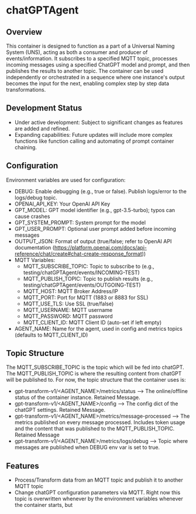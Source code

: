 # chatGPTAgent
## Overview
This container is designed to function as a part of a Universal Naming System (UNS), acting as both a consumer and producer of events/information. It subscribes to a specified MQTT topic, processes incoming messages using a specified ChatGPT model and prompt, and then publishes the results to another topic. The container can be used independently or orchestrated in a sequence where one instance's output becomes the input for the next, enabling complex step by step data transformations.

## Development Status
- Under active development: Subject to significant changes as features are added and refined.
- Expanding capabilities: Future updates will include more complex functions like function calling and automating of prompt container chaining.

## Configuration
Environment variables are used for configuration:

- DEBUG: Enable debugging (e.g., true or false). Publish logs/error to the logs/debug topic.
- OPENAI_API_KEY: Your OpenAI API Key
- GPT_MODEL: GPT model identifier (e.g., gpt-3.5-turbo); typos can cause crashes
- GPT_SYSTEM_PROMPT: System prompt for the model
- GPT_USER_PROMPT: Optional user prompt added before incoming messages
- OUTPUT_JSON: Format of output (true/false; refer to OpenAI API documentation (https://platform.openai.com/docs/api-reference/chat/create#chat-create-response_format))
- MQTT Variables:
    - MQTT_SUBSCRIBE_TOPIC: Topic to subscribe to (e.g., testing/chatGPTAgent/events/INCOMING-TEST)
    - MQTT_PUBLISH_TOPIC: Topic to publish results (e.g., testing/chatGPTAgent/events/OUTGOING-TEST)
    - MQTT_HOST: MQTT Broker Address/IP
    - MQTT_PORT: Port for MQTT (1883 or 8883 for SSL)
    - MQTT_USE_TLS: Use SSL (true/false)
    - MQTT_USERNAME: MQTT username
    - MQTT_PASSWORD: MQTT password
    - MQTT_CLIENT_ID: MQTT Client ID (auto-set if left empty)
- AGENT_NAME: Name for the agent, used in config and metrics topics (defaults to MQTT_CLIENT_ID)

## Topic Structure
The MQTT_SUBSCRIBE_TOPIC is the topic which will be fed into chatGPT. The MQTT_PUBLISH_TOPIC is where the resulting content from chatGPT will be published to.
For now, the topic structure that the container uses is:
- gpt-transform-v1/<AGENT_NAME>/metrics/status --> The online/offline status of the container instance. Retained Message.
- gpt-transform-v1/<AGENT_NAME>/config --> The config dict of the chatGPT settings. Retained Message.
- gpt-transform-v1/<AGENT_NAME>/metrics/message-processed --> The metrics published on every message processed. Includes token usage and the content that was published to the MQTT_PUBLISH_TOPIC. Retained Message
- gpt-transform-v1/<AGENT_NAME>/metrics/logs/debug --> Topic where messages are published when DEBUG env var is set to true.

## Features
- Process/Transform data from an MQTT topic and publish it to another MQTT topic
- Change chatGPT configuration parameters via MQTT. Right now this topic is overwritten whenever by the environment variables whenever the container starts, but 